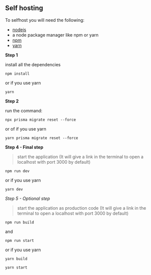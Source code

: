 ## Self hosting

To selfhost you will need the following:

- [nodejs](https://nodejs.org)
- a node package manager like npm or yarn
- [npm](https://www.npmjs.com/)
- [yarn](https://yarnpkg.com/)

**Step 1**

install all the dependencies
```console
npm install
```

or if you use yarn
```console
yarn
```

**Step 2**

run the command:
```console
npx prisma migrate reset --force
```

or of if you use yarn
```console
yarn prisma migrate reset --force
```

**Step 4 - Final step**

> start the application (It will give a link in the terminal to open a localhost with port 3000 by default)

```console
npm run dev
```

or if you use yarn

 ```console
yarn dev
```

*Step 5 - Optional step*

> start the application as production code (It will give a link in the terminal to open a localhost with port 3000 by default)

```console
npm run build
```
and 

```console
npm run start
```

or if you use yarn

 ```console
yarn build
```

```console
yarn start
```
